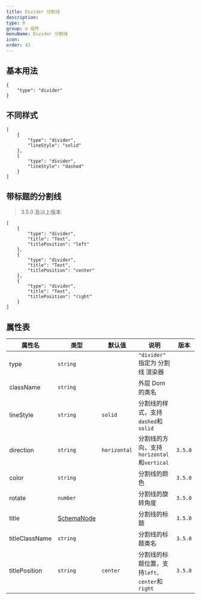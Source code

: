 ```yaml
---
title: Divider 分割线
description:
type: 0
group: ⚙ 组件
menuName: Divider 分割线
icon:
order: 42
---
```


## 基本用法

```schema: scope="body"
{
    "type": "divider"
}
```

## 不同样式

```schema: scope="body"
[
    {
        "type": "divider",
        "lineStyle": "solid"
    },
    {
        "type": "divider",
        "lineStyle": "dashed"
    }
]
```

## 带标题的分割线

> 3.5.0 及以上版本

```schema: scope="body"
[
    {
        "type": "divider",
        "title": "Text",
        "titlePosition": "left"
    },
    {
        "type": "divider",
        "title": "Text",
        "titlePosition": "center"
    },
    {
        "type": "divider",
        "title": "Text",
        "titlePosition": "right"
    }
]
```

## 属性表

| 属性名    | 类型     | 默认值       | 说明                                       |    版本    |
| --------- | -------- | ------------ | --------------------------------------- |---------- |
| type      | `string` |              | `"divider"` 指定为 分割线 渲染器           |
| className | `string` |              | 外层 Dom 的类名                            |
| lineStyle | `string` | `solid`      | 分割线的样式，支持`dashed`和`solid`        |
| direction | `string` | `horizontal` | 分割线的方向，支持`horizontal`和`vertical` |     `3.5.0` |
| color     | `string` |              | 分割线的颜色                               |     `3.5.0` |
| rotate    | `number` |              | 分割线的旋转角度                           |     `3.5.0` |
| title     | [SchemaNode](../../docs/types/schemanode) |    |    分割线的标题    |      `3.5.0` |
| titleClassName | `string` |         | 分割线的标题类名                           |      `3.5.0` |        
| titlePosition    | `string` | `center`| 分割线的标题位置，支持`left`、`center`和`right` | `3.5.0` |
   
